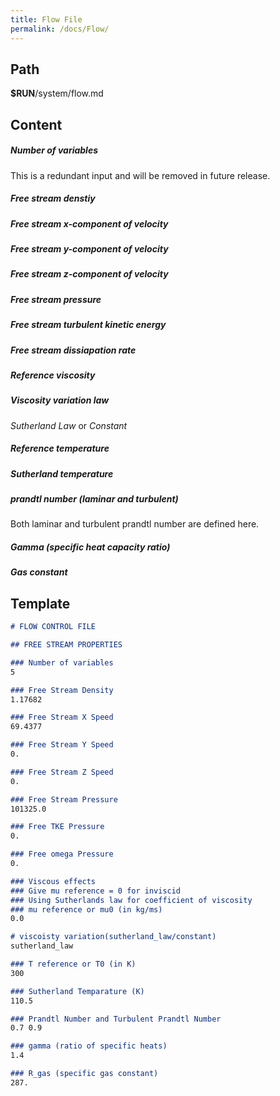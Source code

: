 ```yaml
---
title: Flow File
permalink: /docs/Flow/
---
```


## Path
**$RUN**/system/flow.md
## Content
##### Number of variables
This is a redundant input and will be removed in future release.
##### Free stream denstiy
##### Free stream x-component of velocity
##### Free stream y-component of velocity
##### Free stream z-component of velocity
##### Free stream pressure
##### Free stream turbulent kinetic energy
##### Free stream dissiapation rate
##### Reference viscosity
##### Viscosity variation law
 _Sutherland Law_ or _Constant_
##### Reference temperature
##### Sutherland temperature
##### prandtl number (laminar and turbulent)
Both laminar and turbulent prandtl number are defined here.
##### Gamma (specific heat capacity ratio)
##### Gas constant


## Template
```markdown
# FLOW CONTROL FILE

## FREE STREAM PROPERTIES

### Number of variables
5

### Free Stream Density
1.17682

### Free Stream X Speed
69.4377

### Free Stream Y Speed
0.

### Free Stream Z Speed
0.

### Free Stream Pressure
101325.0

### Free TKE Pressure
0.

### Free omega Pressure
0.

### Viscous effects
### Give mu reference = 0 for inviscid
### Using Sutherlands law for coefficient of viscosity
### mu reference or mu0 (in kg/ms)
0.0

# viscoisty variation(sutherland_law/constant)
sutherland_law

### T reference or T0 (in K)
300

### Sutherland Temparature (K)
110.5

### Prandtl Number and Turbulent Prandtl Number
0.7 0.9

### gamma (ratio of specific heats)
1.4

### R_gas (specific gas constant)
287.
```
